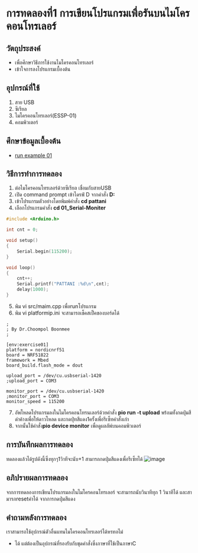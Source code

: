 # การทดลองที่1 การเขียนโปรแกรมเพื่อรันบนไมโครคอนโทรเลอร์

## วัตถุประสงค์
* เพื่อศึกษาวิธีการใช้งานไมโครคอนโทรเลอร์
* เข้าใจการลงโปรแกรมเบื้องต้น

## อุปกรณ์ที่ใช้
1.  สาย USB
2.  ซีเรียล
3.  ไมโครคอนโทรเลอร์(ESSP-01)
4.  คอมพิวเตอร์

## ศึกษาข้อมูลเบื้องต้น
* [run example 01](https://youtu.be/NLIUsWLEpmg)


## วิธีการทำการทดลอง
1. ต่อไมโครคอนโทรเลอร์ด้วยซีเรียล เชื่อมกับสายUSB
2. เปิด command prompt เข้าไดรฟ์ D จากคำสั่ง **D:**
3. เข้าโปรแกรมตัวอย่างโดยพิมพ์คำสั่ง **cd pattani**
4. เลือกโปรแกรมคำสั่ง **cd 01_Serial-Moniter** 
```c
#include <Arduino.h>

int cnt = 0;

void setup()
{
	Serial.begin(115200);
}

void loop()
{
	cnt++;
	Serial.printf("PATTANI :%d\n",cnt);
	delay(1000);
}
```
5. พิม vi src/maim.cpp เพื่อrunโปรแกรม
6. พิม vi platformip.ini จะสามารถเช็คสเป็คของบอร์ดได้
```; IOT for KIDS
;
; By Dr.Choompol Boonmee
; 

[env:exercise01]
platform = nordicnrf51
board = NRF51822
framework = Mbed	
board_build.flash_mode = dout

upload_port = /dev/cu.usbserial-1420
;upload_port = COM3

monitor_port = /dev/cu.usbserial-1420
;monitor_port = COM3
monitor_speed = 115200
```
7. อัพโหลดโปรแกรมลงในไมโครคอนโทรนเลอร์ด้วยคำสั่ง **pio run -t upload** พร้อมทั้งกดปุ่มสีดำค้างเพื่อให้ดาวโหลด และกดปุ่ทสีแดง1ครั้งเพื่อรีเซ็ทคำสั่งเก่า
8. จากนั้นใช้คำสั่ง**pio device monitor** เพื่อดูผลลัพ์บนคอมพิวเตอร์


## การบันทึกผลการทดลอง
ทดลองแล้วได้รูปดังนี้ซึ่งทุกๆ1วิาทีจะนับ+1 สามารถกดปุ่มสีแดงเพื่อรีเซ็ทได้
![image](https://i.imgur.com/qVYlVLv.jpg)

## อภิปรายผลการทดลอง
 จากการทดลองการเขียนโปรแกรมลงในไมโครคอนโทรเลอร์ จะสามารถนับวินาทีทุก 1 วินาทีได้ และสามารภresetค่าได้ จากการกดปุ่มสีแดง

## คำถามหลังการทดลอง
เราสามารถใช้อุปกรณ์ตัวอื่นแทนไมโครคอนโทรเลอร์ได้หรทอไม่
* ได้ แต่ต้องเป็นอุปกรณ์ที่รองรับกับชุดคำสั่งซึ่งภาษาที่ใช้เป็นภาษาC
